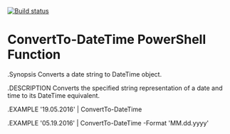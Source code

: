 [![Build status](https://ci.appveyor.com/api/projects/status/9wr0vfb3qfgy4lc7?svg=true)](https://ci.appveyor.com/project/fpschultze/convertto-datetime)

# ConvertTo-DateTime PowerShell Function
  .Synopsis
  Converts a date string to DateTime object.

  .DESCRIPTION
  Converts the specified string representation of a date and time to its DateTime equivalent.

  .EXAMPLE
  '19.05.2016' | ConvertTo-DateTime

  .EXAMPLE
  '05.19.2016' | ConvertTo-DateTime -Format 'MM.dd.yyyy'